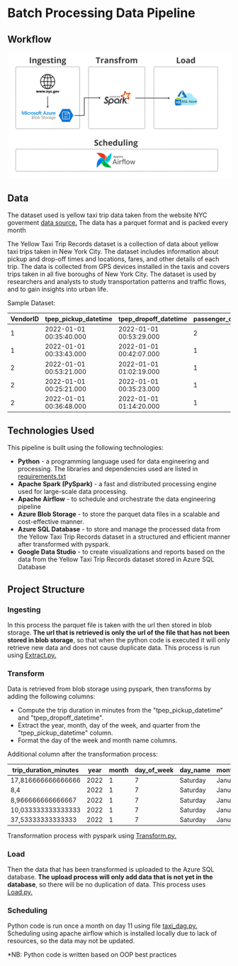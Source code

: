# Batch Processing Data Pipeline

## Workflow
![Pipeline Workflow](https://github.com/Gan11-R/BatchProcessingPortofolio/blob/main/Pipeline%20Workflow.png?raw=true)

## Data
The dataset used is yellow taxi trip data taken from the website NYC goverment [data source.](https://www.nyc.gov/site/tlc/about/tlc-trip-record-data.page) The data has a parquet format and is packed every month

The Yellow Taxi Trip Records dataset is a collection of data about yellow taxi trips taken in New York City. The dataset includes information about pickup and drop-off times and locations, fares, and other details of each trip. The data is collected from GPS devices installed in the taxis and covers trips taken in all five boroughs of New York City. The dataset is used by researchers and analysts to study transportation patterns and traffic flows, and to gain insights into urban life.

Sample Dataset:

|VendorID|tpep_pickup_datetime|tpep_dropoff_datetime|passenger_count|trip_distance|RatecodeID|store_and_fwd_flag|PULocationID|DOLocationID|payment_type|fare_amount|extra|mta_tax|tip_amount|tolls_amount|improvement_surcharge|total_amount|congestion_surcharge|airport_fee|
|---|---|---|---|---|---|---|---|---|---|---|---|---|---|---|---|---|---|---|
|1|2022-01-01 00:35:40.000|2022-01-01 00:53:29.000|2|3,8|1|N|142|236|1|14,5|3|0,5|3,65|0|0,3|21,95|2,5|0|
|1|2022-01-01 00:33:43.000|2022-01-01 00:42:07.000|1|2,1|1|N|236|42|1|8|0,5|0,5|4|0|0,3|13,3|0|0|
|2|2022-01-01 00:53:21.000|2022-01-01 01:02:19.000|1|0,97|1|N|166|166|1|7,5|0,5|0,5|1,76|0|0,3|10,56|0|0|
|2|2022-01-01 00:25:21.000|2022-01-01 00:35:23.000|1|1,09|1|N|114|68|2|8|0,5|0,5|0|0|0,3|11,8|2,5|0|
|2|2022-01-01 00:36:48.000|2022-01-01 01:14:20.000|1|4,3|1|N|68|163|1|23,5|0,5|0,5|3|0|0,3|30,3|2,5|0|

## Technologies Used
This pipeline is built using the following technologies:
-   **Python** - a programming language used for data engineering and processing. The libraries and dependencies used are listed in [requirements.txt](https://github.com/Gan11-R/BatchProcessingPortofolio/blob/main/requirements.txt)
-   **Apache Spark (PySpark)** - a fast and distributed processing engine used for large-scale data processing.
- **Apache Airflow** - to schedule and orchestrate the data engineering pipeline
-   **Azure Blob Storage** - to store the parquet data files in a scalable and cost-effective manner.
- **Azure SQL Database** - to store and manage the processed data from the Yellow Taxi Trip Records dataset in a structured and efficient manner after transformed with pyspark.
-   **Google Data Studio** - to create visualizations and reports based on the data from the Yellow Taxi Trip Records dataset stored in Azure SQL Database

## Project Structure
### Ingesting
In this process the parquet file is taken with the url then stored in blob storage. **The url that is retrieved is only the url of the file that has not been stored in blob storage**, so that when the python code is executed it will only retrieve new data and does not cause duplicate data. This process is run using [Extract.py.](https://github.com/Gan11-R/BatchProcessingPortofolio/blob/main/Extract.py)

### Transform
Data is retrieved from blob storage using pyspark, then transforms by adding the following columns:

 - Compute the trip duration in minutes from the "tpep_pickup_datetime" and "tpep_dropoff_datetime".
 - Extract the year, month, day of the week, and quarter from the "tpep_pickup_datetime" column.
 - Format the day of the week and month name columns.
 
Additional column after the transformation process:

|trip_duration_minutes|year|month|day_of_week|day_name|month_name|quarter|
|---|---|---|---|---|---|---|
|17,816666666666666|2022|1|7|Saturday|January|1|
|8,4|2022|1|7|Saturday|January|1|
|8,966666666666667|2022|1|7|Saturday|January|1|
|10,033333333333333|2022|1|7|Saturday|January|1|
|37,53333333333333|2022|1|7|Saturday|January|1|

Transformation process with pyspark using [Transform.py.](https://github.com/Gan11-R/BatchProcessingPortofolio/blob/main/Transform.py)

### Load

Then the data that has been transformed is uploaded to the Azure SQL database. **The upload process will only add data that is not yet in the database**, so there will be no duplication of data. This process uses [Load.py.](https://github.com/Gan11-R/BatchProcessingPortofolio/blob/main/Load.py)

### Scheduling
Python code is run once a month on day 11 using file [taxi_dag.py.](https://github.com/Gan11-R/BatchProcessingPortofolio/blob/main/taxi_dag.py)
Scheduling using apache airflow which is installed locally due to lack of resources, so the data may not be updated.

*NB: Python code is written based on OOP best practices
